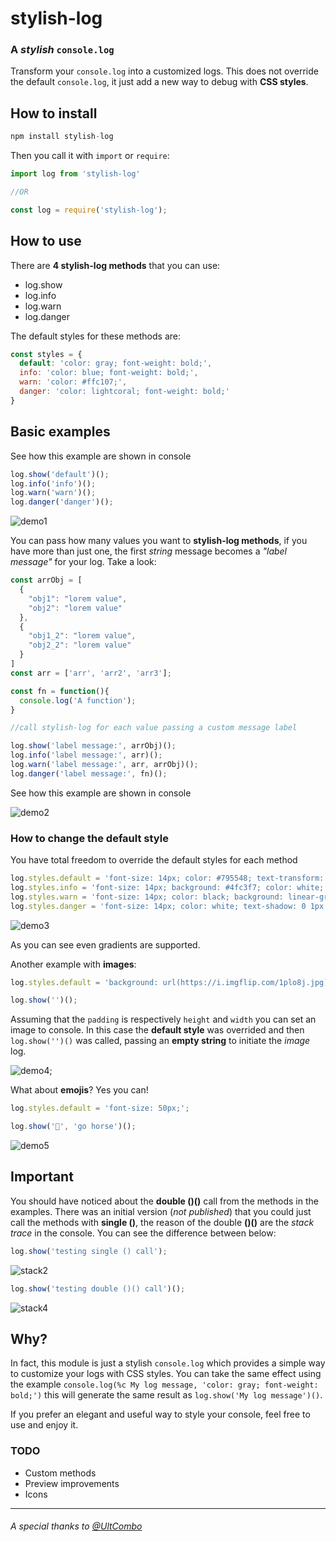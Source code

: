 # stylish-log
### A *stylish* `console.log`

Transform your `console.log` into a customized logs.
This does not override the default `console.log`, it just add a new way to debug with **CSS styles**.

## How to install

```js
npm install stylish-log
```

Then you call it with `import` or `require`:
```js
import log from 'stylish-log'

//OR

const log = require('stylish-log');
```

## How to use

There are **4 stylish-log methods** that you can use:

- log.show
- log.info
- log.warn
- log.danger


The default styles for these methods are:
```js
const styles = {
  default: 'color: gray; font-weight: bold;',
  info: 'color: blue; font-weight: bold;',
  warn: 'color: #ffc107;',
  danger: 'color: lightcoral; font-weight: bold;'
}
```

## Basic examples

See how this example are shown in console
```js
log.show('default')();
log.info('info')();
log.warn('warn')();
log.danger('danger')();
```

![demo1](demos/demo1.png "Basic example, single messages")

You can pass how many values you want to **stylish-log methods**, if you have more than just one, the first *string* message becomes a *"label message"* for your log. Take a look:


```js
const arrObj = [
  {
    "obj1": "lorem value",
    "obj2": "lorem value"
  },
  {
    "obj1_2": "lorem value",
    "obj2_2": "lorem value"
  }
]
const arr = ['arr', 'arr2', 'arr3'];

const fn = function(){
  console.log('A function');
}

//call stylish-log for each value passing a custom message label

log.show('label message:', arrObj)();
log.info('label message:', arr)();
log.warn('label message:', arr, arrObj)();
log.danger('label message:', fn)();
```

See how this example are shown in console

![demo2](demos/demo2.png "label message")

### How to change the default style

You have total freedom to override the default styles for each method

```js
log.styles.default = 'font-size: 14px; color: #795548; text-transform: uppercase;';
log.styles.info = 'font-size: 14px; background: #4fc3f7; color: white;';
log.styles.warn = 'font-size: 14px; color: black; background: linear-gradient(to right, #ffa726, #ffe0b2)';
log.styles.danger = 'font-size: 14px; color: white; text-shadow: 0 1px 0 black, 0 0 8px red;';
```

![demo3](demos/demo3.png "user styles")

As you can see even gradients are supported.

Another example with **images**:

```js
log.styles.default = 'background: url(https://i.imgflip.com/1plo8j.jpg) left bottom no-repeat; background-size: contain; display: block; padding: 150px 80px';

log.show('')();
```
Assuming that the `padding` is respectively `height` and `width` you can set an image to console.
In this case the **default style** was overrided and then `log.show('')()` was called, passing an **empty string** to initiate the *image* log.

![demo4](demos/demo4.png "bg image");

What about **emojis**? Yes you can!

```js
log.styles.default = 'font-size: 50px;';

log.show('🐴', 'go horse')();
```
![demo5](demos/demo5.png "emoji")

## Important
You should have noticed about the **double ()()** call from the methods in the examples. There was an initial version (*not published*) that you could just call the methods with **single ()**, the reason of the double **()()** are the *stack trace* in the console. 
You can see the difference between below:

```js
log.show('testing single () call');
```
<!-- ![stack1](demos/stack1.png "stack1") -->
![stack2](demos/stack1-2.png "stack1-2")

```js
log.show('testing double ()() call')();
```
<!-- ![stack3](demos/stack2-2.png "stack2") -->
![stack4](demos/stack2.png "stack2-2")


## Why?

In fact, this module is just a stylish `console.log` which provides a simple way to customize your logs with CSS styles.
You can take the same effect using the example `console.log(%c My log message, 'color: gray; font-weight: bold;')` this will generate the same result as `log.show('My log message')()`.

If you prefer an elegant and useful way to style your console, feel free to use and enjoy it.

### TODO

- Custom methods
- Preview improvements
- Icons

---

###### A special thanks to [@UltCombo](https://github.com/UltCombo)
